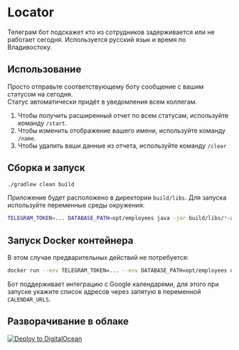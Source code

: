 # Locator

Телеграм бот подскажет кто из сотрудников задерживается или не работает сегодня. Используется
русский язык и время по Владивостоку.

## Использование

Просто отправьте соответствующему боту сообщение с вашим статусом на сегодня.  
Статус автоматически придёт в уведомления всем коллегам.

1. Чтобы получить расширенный отчет по всем статусам, используйте команду `/start`.
2. Чтобы изменить отображение вашего имени, используйте команду `/name`.
3. Чтобы удалить ваши данные из отчета, используйте команду `/clear`

## Сборка и запуск

```sh
./gradlew clean build
```

Приложение будет расположено в директории `build/libs`. Для запуска используйте переменные среды
окружения:

```sh
TELEGRAM_TOKEN=... DATABASE_PATH=opt/employees java -jar build/libs/*-all.jar

```

## Запуск Docker контейнера

В этом случае предварительных действий не потребуется:

```sh
docker run --env TELEGRAM_TOKEN=... --env DATABASE_PATH=opt/employees demidko/locator
```

Бот поддерживает интеграцию с Google календарями, для этого при запуске укажите список адресов через
запятую в переменной `CALENDAR_URLS`.

## Разворачивание в облаке

[![Deploy to DigitalOcean](https://www.deploytodo.com/do-btn-blue-ghost.svg)](https://cloud.digitalocean.com/apps/new?repo=https://github.com/YOUR/REPO/tree/main)